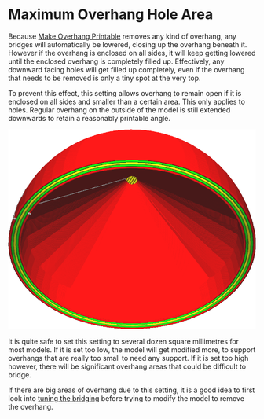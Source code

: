 Maximum Overhang Hole Area
====
Because [Make Overhang Printable](conical_overhang_enabled.md) removes any kind of overhang, any bridges will automatically be lowered, closing up the overhang beneath it. However if the overhang is enclosed on all sides, it will keep getting lowered until the enclosed overhang is completely filled up. Effectively, any downward facing holes will get filled up completely, even if the overhang that needs to be removed is only a tiny spot at the very top.

To prevent this effect, this setting allows overhang to remain open if it is enclosed on all sides and smaller than a certain area. This only applies to holes. Regular overhang on the outside of the model is still extended downwards to retain a reasonably printable angle.

<!--screenshot {
"image_path": "conical_overhang_hole_size.png",
"models": [{"script": "plopper.scad"}],
"camera_position": [-86, 29, -85],
"settings": {
    "conical_overhang_enabled": true,
    "conical_overhang_hole_size": 20
},
"colours": 64
}-->
![A small spot at the top is allowed to remain overhanging, so this hole doesn't get filled up](../images/conical_overhang_hole_size.png)

It is quite safe to set this setting to several dozen square millimetres for most models. If it is set too low, the model will get modified more, to support overhangs that are really too small to need any support. If it is set too high however, there will be significant overhang areas that could be difficult to bridge.

If there are big areas of overhang due to this setting, it is a good idea to first look into [tuning the bridging](bridge_settings_enabled.md) before trying to modify the model to remove the overhang.